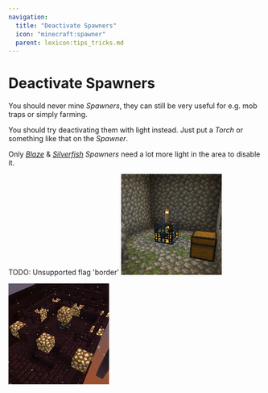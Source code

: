 ```yaml
---
navigation:
  title: "Deactivate Spawners"
  icon: "minecraft:spawner"
  parent: lexicon:tips_tricks.md
---
```


# Deactivate Spawners

You should never mine *Spawners*, they can still be very useful for e.g. mob traps or simply farming. 

You should try deactivating them with light instead. 
Just put a *Torch* or something like that on the *Spawner*. 

Only [*Blaze*](../creatures/monster-blaze.md) & [*Silverfish*](../creatures/arthropod-silverfish.md) *Spawners* need a lot more light in the area to disable it.



TODO: Unsupported flag 'border'
![](spawner_1.png)

![](spawner_2.png)

